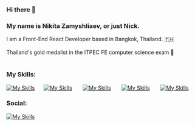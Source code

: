 <h3>
Hi there 👋
</h3>
<h3>
My name is Nikita Zamyshliaev, or just Nick.
</h3>

I am a Front-End React Developer based in Bangkok, Thailand. 🇹🇭
<br></br>
Thailand's gold medalist in the ITPEC FE computer science exam 🏅
<br></br>

<h3>
My Skills:
</h3>

[![My Skills](https://skillicons.dev/icons?i=react,js)](https://skillicons.dev) &nbsp;&nbsp;&nbsp;&nbsp;&nbsp;[![My Skills](https://skillicons.dev/icons?i=nodejs,redux)](https://skillicons.dev) &nbsp;&nbsp;&nbsp;&nbsp;&nbsp; [![My Skills](https://skillicons.dev/icons?i=html,css)](https://skillicons.dev) &nbsp;&nbsp;&nbsp;&nbsp;&nbsp; [![My Skills](https://skillicons.dev/icons?i=scss,tailwind)](https://skillicons.dev) &nbsp;&nbsp;&nbsp;&nbsp;&nbsp; [![My Skills](https://skillicons.dev/icons?i=figma)](https://skillicons.dev)

<h3>
Social:
</h3>

  [![My Skills](https://skillicons.dev/icons?i=linkedin)](https://www.linkedin.com/in/onigiriking/)
  


